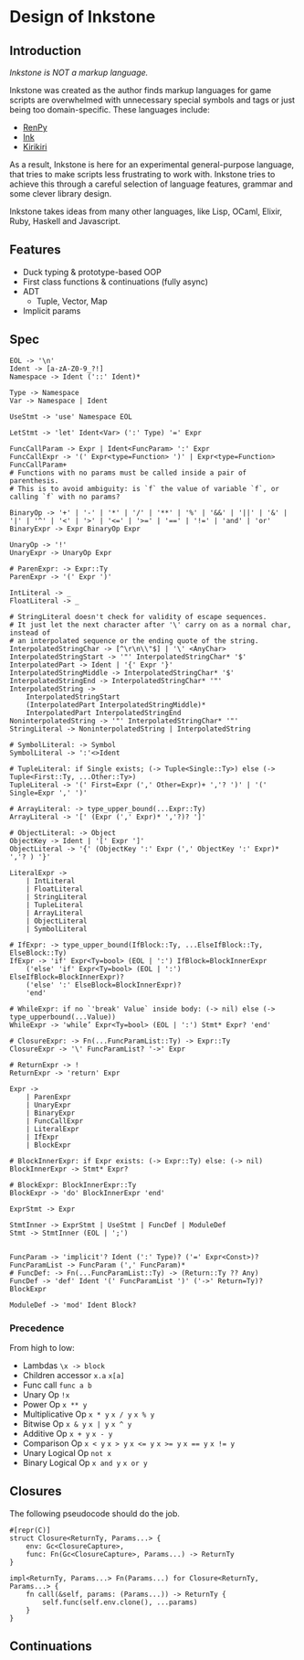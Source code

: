 # Design of Inkstone

## Introduction

_Inkstone is NOT a markup language._

Inkstone was created as the author finds markup languages for game scripts are overwhelmed with unnecessary special symbols and tags or just being too domain-specific. These languages include:

- [RenPy](https://www.renpy.org/)
- [Ink](https://github.com/inkie/ink)
- [Kirikiri](http://kirikirikag.sourceforge.net/contents/index.html)

As a result, Inkstone is here for an experimental general-purpose language, that tries to make scripts less frustrating to work with. Inkstone tries to achieve this through a careful selection of language features, grammar and some clever library design.

Inkstone takes ideas from many other languages, like Lisp, OCaml, Elixir, Ruby, Haskell and Javascript.

## Features

- Duck typing & prototype-based OOP
- First class functions & continuations (fully async)
- ADT
  - Tuple, Vector, Map
- Implicit params


## Spec

```
EOL -> '\n'
Ident -> [a-zA-Z0-9_?!]
Namespace -> Ident ('::' Ident)*

Type -> Namespace
Var -> Namespace | Ident

UseStmt -> 'use' Namespace EOL

LetStmt -> 'let' Ident<Var> (':' Type) '=' Expr

FuncCallParam -> Expr | Ident<FuncParam> ':' Expr
FuncCallExpr -> '(' Expr<type=Function> ')' | Expr<type=Function> FuncCallParam+
# Functions with no params must be called inside a pair of parenthesis.
# This is to avoid ambiguity: is `f` the value of variable `f`, or calling `f` with no params?

BinaryOp -> '+' | '-' | '*' | '/' | '**' | '%' | '&&' | '||' | '&' | '|' | '^' | '<' | '>' | '<=' | '>=' | '==' | '!=' | 'and' | 'or'
BinaryExpr -> Expr BinaryOp Expr

UnaryOp -> '!'
UnaryExpr -> UnaryOp Expr

# ParenExpr: -> Expr::Ty
ParenExpr -> '(' Expr ')'

IntLiteral -> _
FloatLiteral -> _

# StringLiteral doesn't check for validity of escape sequences.
# It just let the next character after '\' carry on as a normal char, instead of
# an interpolated sequence or the ending quote of the string.
InterpolatedStringChar -> [^\r\n\\"$] | '\' <AnyChar>
InterpolatedStringStart -> '"' InterpolatedStringChar* '$'
InterpolatedPart -> Ident | '{' Expr '}'
InterpolatedStringMiddle -> InterpolatedStringChar* '$'
InterpolatedStringEnd -> InterpolatedStringChar* '"'
InterpolatedString -> 
    InterpolatedStringStart 
    (InterpolatedPart InterpolatedStringMiddle)* 
    InterpolatedPart InterpolatedStringEnd
NoninterpolatedString -> '"' InterpolatedStringChar* '"'
StringLiteral -> NoninterpolatedString | InterpolatedString

# SymbolLiteral: -> Symbol
SymbolLiteral -> ':'<>Ident

# TupleLiteral: if Single exists; (-> Tuple<Single::Ty>) else (-> Tuple<First::Ty, ...Other::Ty>)
TupleLiteral -> '(' First=Expr (',' Other=Expr)+ ','? ')' | '(' Single=Expr ',' ')'

# ArrayLiteral: -> type_upper_bound(...Expr::Ty)
ArrayLiteral -> '[' (Expr (',' Expr)* ','?)? ']'

# ObjectLiteral: -> Object
ObjectKey -> Ident | '[' Expr ']'
ObjectLiteral -> '{' (ObjectKey ':' Expr (',' ObjectKey ':' Expr)* ','? ) '}'

LiteralExpr -> 
    | IntLiteral 
    | FloatLiteral 
    | StringLiteral 
    | TupleLiteral 
    | ArrayLiteral 
    | ObjectLiteral
    | SymbolLiteral

# IfExpr: -> type_upper_bound(IfBlock::Ty, ...ElseIfBlock::Ty, ElseBlock::Ty)
IfExpr -> 'if' Expr<Ty=bool> (EOL | ':') IfBlock=BlockInnerExpr
    ('else' 'if' Expr<Ty=bool> (EOL | ':') ElseIfBlock=BlockInnerExpr)?
    ('else' ':' ElseBlock=BlockInnerExpr)?
    'end'

# WhileExpr: if no `'break' Value` inside body: (-> nil) else (-> type_upperbound(...Value))
WhileExpr -> 'while’ Expr<Ty=bool> (EOL | ':') Stmt* Expr? 'end'

# ClosureExpr: -> Fn(...FuncParamList::Ty) -> Expr::Ty
ClosureExpr -> '\' FuncParamList? '->' Expr

# ReturnExpr -> !
ReturnExpr -> 'return' Expr

Expr -> 
    | ParenExpr
    | UnaryExpr
    | BinaryExpr
    | FuncCallExpr
    | LiteralExpr
    | IfExpr
    | BlockExpr

# BlockInnerExpr: if Expr exists: (-> Expr::Ty) else: (-> nil)
BlockInnerExpr -> Stmt* Expr?

# BlockExpr: BlockInnerExpr::Ty
BlockExpr -> 'do' BlockInnerExpr 'end'

ExprStmt -> Expr

StmtInner -> ExprStmt | UseStmt | FuncDef | ModuleDef
Stmt -> StmtInner (EOL | ';')


FuncParam -> 'implicit'? Ident (':' Type)? ('=' Expr<Const>)?
FuncParamList -> FuncParam (',' FuncParam)*
# FuncDef: -> Fn(...FuncParamList::Ty) -> (Return::Ty ?? Any)
FuncDef -> 'def' Ident '(' FuncParamList ')' ('->' Return=Ty)? BlockExpr

ModuleDef -> 'mod' Ident Block?
```

### Precedence

From high to low:

- Lambdas `\x -> block`
- Children accessor `x.a` `x[a]`
- Func call `func a b`
- Unary Op `!x`
- Power Op `x ** y`
- Multiplicative Op `x * y` `x / y` `x % y`
- Bitwise Op `x & y` `x | y` `x ^ y`
- Additive Op `x + y` `x - y`
- Comparison Op `x < y` `x > y` `x <= y` `x >= y` `x == y` `x != y`
- Unary Logical Op `not x`
- Binary Logical Op `x and y` `x or y`

## Closures

The following pseudocode should do the job.

```
#[repr(C)]
struct Closure<ReturnTy, Params...> {
    env: Gc<ClosureCapture>,
    func: Fn(Gc<ClosureCapture>, Params...) -> ReturnTy
}

impl<ReturnTy, Params...> Fn(Params...) for Closure<ReturnTy, Params...> {
    fn call(&self, params: (Params...)) -> ReturnTy {
        self.func(self.env.clone(), ...params)
    }
}
```

## Continuations


